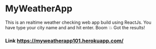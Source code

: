# MyWeatherApp 

This is an realtime weather checking web app build using ReactJs.
You have type your city name and and hit enter. Boom 💥 Got the results!

### Link https://myweatherapp101.herokuapp.com/ 
